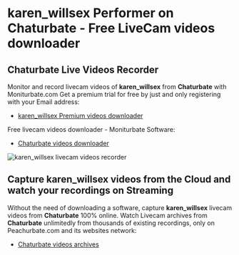 # karen_willsex Performer on Chaturbate - Free LiveCam videos downloader

## Chaturbate Live Videos Recorder

Monitor and record livecam videos of **karen_willsex** from **Chaturbate** with Moniturbate.com
Get a premium trial for free by just and only registering with your Email address:
* [karen_willsex Premium videos downloader](https://moniturbate.com/request-demo-licence-key.html)

Free livecam videos downloader - Moniturbate Software:
* [Chaturbate videos downloader](https://moniturbate.com/moniturbate-download-software.html)

![karen_willsex livecam videos recorder](https://peachurnet.com/templates/moniturbate-software.png)


## Capture karen_willsex videos from the Cloud and watch your recordings on Streaming

Without the need of downloading a software, capture **karen_willsex** livecam videos from **Chaturbate** 100% online.
Watch Livecam archives from **Chaturbate** unlimitedly from thousands of existing recordings, only on Peachurbate.com and its websites network:
* [Chaturbate videos archives](https://peachurnet.com/)